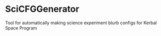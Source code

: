 # SciCFGGenerator
Tool for automatically making science experiment blurb configs for Kerbal Space Program
